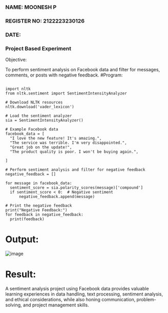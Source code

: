 ### NAME: MOONESH P

### REGISTER NO: 2122223230126

### DATE:

###                                Project Based Experiment
Objective:

To perform sentiment analysis on Facebook data and filter for messages, comments, or posts with negative feedback.
#Program:
```

import nltk
from nltk.sentiment import SentimentIntensityAnalyzer

# Download NLTK resources 
nltk.download('vader_lexicon')

# Load the sentiment analyzer
sia = SentimentIntensityAnalyzer()

# Example Facebook data 
facebook_data = [
  "I love the new feature! It's amazing.",
  "The service was terrible. I'm very disappointed.",
  "Great job on the update!",
  "The product quality is poor. I won't be buying again.",
  
]

# Perform sentiment analysis and filter for negative feedback
negative_feedback = []

for message in facebook_data:
  sentiment_score = sia.polarity_scores(message)['compound']
  if sentiment_score < 0:  # Negative sentiment
      negative_feedback.append(message)

# Print the negative feedback
print("Negative Feedback:")
for feedback in negative_feedback:
  print(feedback)
```

# Output:

![image](https://github.com/swathi22003343/Project-Based-Experiment-AAI/assets/120440439/3cbeb41c-321b-41cb-904a-b47c124cfafb)

# Result:
A sentiment analysis project using Facebook data provides valuable learning experiences in data handling, text processing, sentiment analysis, and ethical considerations, while also honing communication, problem-solving, and project management skills. 

